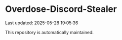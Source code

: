 # Overdose-Discord-Stealer

Last updated: 2025-05-28 19:05:36

This repository is automatically maintained.
